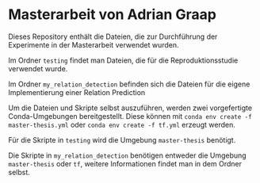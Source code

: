 # Masterarbeit von Adrian Graap

Dieses Repository enthält die Dateien, die zur Durchführung der Experimente in der Masterarbeit verwendet wurden.

Im Ordner `testing` findet man Dateien, die für die Reproduktionsstudie verwendet wurde.

Im Ordner `my_relation_detection` befinden sich die Dateien für die eigene Implementierung einer Relation Prediction

Um die Dateien und Skripte selbst auszuführen, werden zwei vorgefertigte Conda-Umgebungen bereitgestellt. Diese können 
mit `conda env create -f master-thesis.yml` oder `conda env create -f tf.yml` erzeugt werden. 

Für die Skripte in `testing` wird die Umgebung `master-thesis` benötigt.

Die Skripte in `my_relation_detection` benötigen entweder die Umgebung `master-thesis` oder `tf`, weitere Informationen
findet man in dem Ordner selbst.
